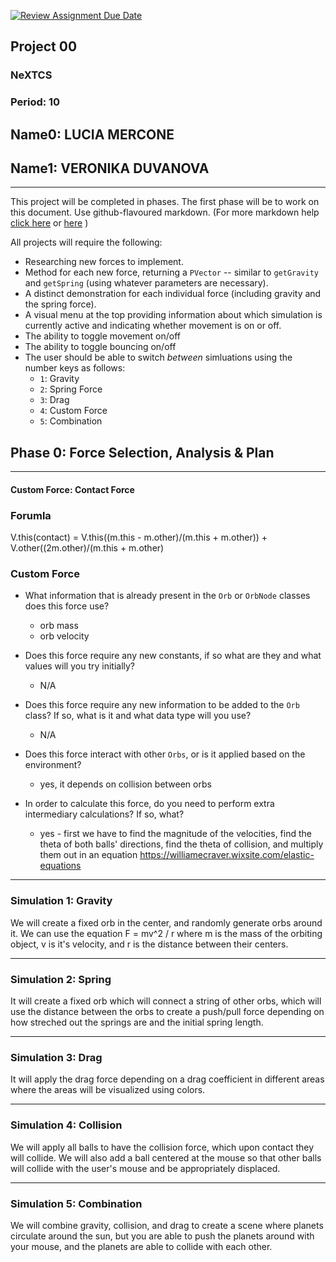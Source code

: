 [![Review Assignment Due Date](https://classroom.github.com/assets/deadline-readme-button-22041afd0340ce965d47ae6ef1cefeee28c7c493a6346c4f15d667ab976d596c.svg)](https://classroom.github.com/a/gbHItYk9)
## Project 00
### NeXTCS
### Period: 10
## Name0: LUCIA MERCONE
## Name1: VERONIKA DUVANOVA
---

This project will be completed in phases. The first phase will be to work on this document. Use github-flavoured markdown. (For more markdown help [click here](https://github.com/adam-p/markdown-here/wiki/Markdown-Cheatsheet) or [here](https://docs.github.com/en/get-started/writing-on-github/getting-started-with-writing-and-formatting-on-github/basic-writing-and-formatting-syntax) )

All projects will require the following:
- Researching new forces to implement.
- Method for each new force, returning a `PVector`  -- similar to `getGravity` and `getSpring` (using whatever parameters are necessary).
- A distinct demonstration for each individual force (including gravity and the spring force).
- A visual menu at the top providing information about which simulation is currently active and indicating whether movement is on or off.
- The ability to toggle movement on/off
- The ability to toggle bouncing on/off
- The user should be able to switch _between_ simluations using the number keys as follows:
  - `1`: Gravity
  - `2`: Spring Force
  - `3`: Drag
  - `4`: Custom Force
  - `5`: Combination


## Phase 0: Force Selection, Analysis & Plan
---------- 

#### Custom Force: Contact Force

### Forumla
V.this(contact) = V.this((m.this - m.other)/(m.this + m.other)) + V.other((2m.other)/(m.this + m.other)

### Custom Force
- What information that is already present in the `Orb` or `OrbNode` classes does this force use?
  - orb mass
  - orb velocity

- Does this force require any new constants, if so what are they and what values will you try initially?
  - N/A

- Does this force require any new information to be added to the `Orb` class? If so, what is it and what data type will you use?
  - N/A

- Does this force interact with other `Orbs`, or is it applied based on the environment?
  - yes, it depends on collision between orbs

- In order to calculate this force, do you need to perform extra intermediary calculations? If so, what?
  - yes - first we have to find the magnitude of the velocities, find the theta of both balls' directions, find the theta of collision, and multiply them out in an equation
  https://williamecraver.wixsite.com/elastic-equations

--- 

### Simulation 1: Gravity
We will create a fixed orb in the center, and randomly generate orbs around it. We can use the equation F = mv^2 / r where m is the mass of the orbiting object, v is it's velocity, and r is the distance between their centers.

--- 

### Simulation 2: Spring
It will create a fixed orb which will connect a string of other orbs, which will use the distance between the orbs to create a push/pull force depending on how streched out the springs are and the initial spring length.

--- 

### Simulation 3: Drag
It will apply the drag force depending on a drag coefficient in different areas where the areas will be visualized using colors.

--- 

### Simulation 4: Collision
We will apply all balls to have the collision force, which upon contact they will collide. We will also add a ball centered at the mouse so that other balls will collide with the user's mouse and be appropriately displaced.

--- 

### Simulation 5: Combination
We will combine gravity, collision, and drag to create a scene where planets circulate around the sun, but you are able to push the planets around with your mouse, and the planets are able to collide with each other.
